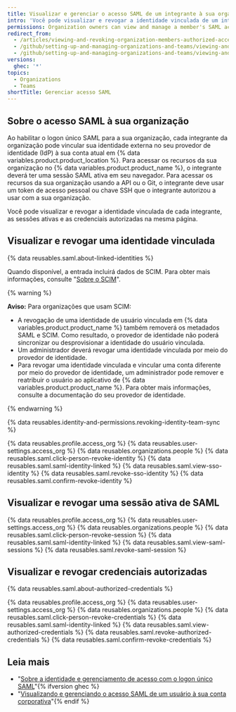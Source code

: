 ```yaml
---
title: Visualizar e gerenciar o acesso SAML de um integrante à sua organização
intro: 'Você pode visualizar e revogar a identidade vinculada de um integrante da organização, as sessões ativas e as credenciais autorizadas.'
permissions: Organization owners can view and manage a member's SAML access to an organization.
redirect_from:
  - /articles/viewing-and-revoking-organization-members-authorized-access-tokens
  - /github/setting-up-and-managing-organizations-and-teams/viewing-and-revoking-organization-members-authorized-access-tokens
  - /github/setting-up-and-managing-organizations-and-teams/viewing-and-managing-a-members-saml-access-to-your-organization
versions:
  ghec: '*'
topics:
  - Organizations
  - Teams
shortTitle: Gerenciar acesso SAML
---
```


## Sobre o acesso SAML à sua organização

Ao habilitar o logon único SAML para a sua organização, cada integrante da organização pode vincular sua identidade externa no seu provedor de identidade (IdP) à sua conta atual em {% data variables.product.product_location %}. Para acessar os recursos da sua organização no {% data variables.product.product_name %}, o integrante deverá ter uma sessão SAML ativa em seu navegador. Para acessar os recursos da sua organização usando a API ou o Git, o integrante deve usar um token de acesso pessoal ou chave SSH que o integrante autorizou a usar com a sua organização.

Você pode visualizar e revogar a identidade vinculada de cada integrante, as sessões ativas e as credenciais autorizadas na mesma página.

## Visualizar e revogar uma identidade vinculada

{% data reusables.saml.about-linked-identities %}

Quando disponível, a entrada incluirá dados de SCIM. Para obter mais informações, consulte "[Sobre o SCIM](/organizations/managing-saml-single-sign-on-for-your-organization/about-scim)".

{% warning %}

**Aviso:** Para organizações que usam SCIM:
- A revogação de uma identidade de usuário vinculada em {% data variables.product.product_name %} também removerá os metadados SAML e SCIM. Como resultado, o provedor de identidade não poderá sincronizar ou desprovisionar a identidade do usuário vinculada.
- Um administrador deverá revogar uma identidade vinculada por meio do provedor de identidade.
- Para revogar uma identidade vinculada e vincular uma conta diferente por meio do provedor de identidade, um administrador pode remover e reatribuir o usuário ao aplicativo de {% data variables.product.product_name %}. Para obter mais informações, consulte a documentação do seu provedor de identidade.

{% endwarning %}


{% data reusables.identity-and-permissions.revoking-identity-team-sync %}

{% data reusables.profile.access_org %}
{% data reusables.user-settings.access_org %}
{% data reusables.organizations.people %}
{% data reusables.saml.click-person-revoke-identity %}
{% data reusables.saml.saml-identity-linked %}
{% data reusables.saml.view-sso-identity %}
{% data reusables.saml.revoke-sso-identity %}
{% data reusables.saml.confirm-revoke-identity %}

## Visualizar e revogar uma sessão ativa de SAML

{% data reusables.profile.access_org %}
{% data reusables.user-settings.access_org %}
{% data reusables.organizations.people %}
{% data reusables.saml.click-person-revoke-session %}
{% data reusables.saml.saml-identity-linked %}
{% data reusables.saml.view-saml-sessions %}
{% data reusables.saml.revoke-saml-session %}

## Visualizar e revogar credenciais autorizadas

{% data reusables.saml.about-authorized-credentials %}

{% data reusables.profile.access_org %}
{% data reusables.user-settings.access_org %}
{% data reusables.organizations.people %}
{% data reusables.saml.click-person-revoke-credentials %}
{% data reusables.saml.saml-identity-linked %}
{% data reusables.saml.view-authorized-credentials %}
{% data reusables.saml.revoke-authorized-credentials %}
{% data reusables.saml.confirm-revoke-credentials %}

## Leia mais

- "[Sobre a identidade e gerenciamento de acesso com o logon único SAML](/articles/about-identity-and-access-management-with-saml-single-sign-on)"{% ifversion ghec %}
- "[Visualizando e gerenciando o acesso SAML de um usuário à sua conta corporativa](/admin/user-management/managing-users-in-your-enterprise/viewing-and-managing-a-users-saml-access-to-your-enterprise)"{% endif %}
